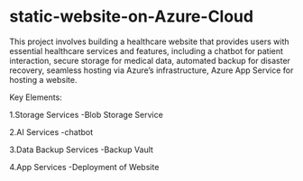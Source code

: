 

# static-website-on-Azure-Cloud
This project involves building a healthcare website that provides users with essential healthcare services and features, including a chatbot for patient interaction, secure storage for medical data, automated backup for disaster recovery, seamless hosting via Azure’s infrastructure, Azure App Service for hosting a website.

Key Elements:

1.Storage Services 
   -Blob Storage Service
   
2.AI Services
   -chatbot
   
3.Data Backup Services
   -Backup Vault
   
4.App Services 
   -Deployment of Website
